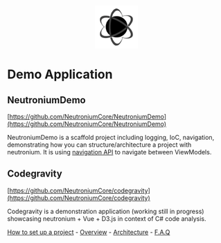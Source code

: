 <p align="center"><img <p align="center"><img width="100"src="../../Deploy/logo.png"></p>

# Demo Application


## NeutroniumDemo
[https://github.com/NeutroniumCore/NeutroniumDemo](https://github.com/NeutroniumCore/NeutroniumDemo)

NeutroniumDemo is a scaffold project including logging, IoC, navigation, demonstrating how you can structure/architecture a project with neutronium.
It is using [navigation API](./Navigation.md) to navigate between ViewModels. 


## Codegravity
[https://github.com/NeutroniumCore/codegravity](https://github.com/NeutroniumCore/codegravity)

Codegravity is a demonstration application (working still in progress) showcasing neutronium + Vue + D3.js in context of C# code analysis.


[How to set up a project](./SetUp.md) - [Overview](./Overview.md) - [Architecture](./Architecture.md) - [F.A.Q](./FAQ.md)